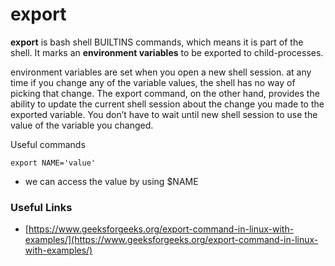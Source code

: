 # export

**export** is bash shell BUILTINS commands, which means it is part of the shell. It marks an **environment variables** to be exported to child-processes.

environment variables are set when you open a new shell session. at any time if you change any of the variable values, the shell has no way of picking that change. The export command, on the other hand, provides the ability to update the current shell session about the change you made to the exported variable. You don’t have to wait until new shell session to use the value of the variable you changed.

Useful commands

```text
export NAME='value'
```



* we can access the value by using $NAME

### Useful Links

* [https://www.geeksforgeeks.org/export-command-in-linux-with-examples/](https://www.geeksforgeeks.org/export-command-in-linux-with-examples/)

